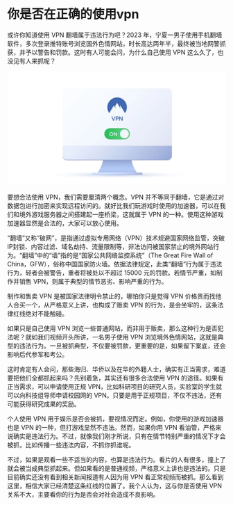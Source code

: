 # 你是否在正确的使用vpn

或许你知道使用 VPN 翻墙属于违法行为吧？2023 年，宁夏一男子使用手机翻墙软件，多次登录推特账号浏览国外色情网站，时长高达两年半，最终被当地网警抓获，并予以警告和罚款。这时有人可能会问，为什么自己使用 VPN 这么久了，也没见有人来抓呢？

![图片](./你是否在正确的使用vpn.assets/640.webp)

要想合法使用 VPN，我们需要厘清两个概念。VPN 并不等同于翻墙，它是通过对数据包进行加密来实现远程访问的。就好比我们玩游戏时使用的加速器，可以在我们和境外游戏服务器之间搭建起一座桥梁，这就属于 VPN 的一种。使用这种游戏加速器显然是合法的，大家可以放心使用。

“翻墙”又称“破网”，是指通过虚拟专用网络（VPN）技术规避国家网络监管，突破IP封锁、内容过滤、域名劫持、流量限制等，非法访问被国家禁止的境外网站行为。“翻墙”中的“墙”指的是“国家公共网络监控系统”（The Great Fire Wall of China，GFW），俗称中国国家防火墙。依据法律规定，此类“翻墙”行为属于违法行为，轻者会被警告，重者将被处以不超过 15000 元的罚款。若情节严重，如制作并销售 VPN，则属于典型的情节恶劣、影响严重的行为。

制作和售卖 VPN 是被国家法律明令禁止的，哪怕你只是觉得 VPN 价格贵而找他人合买一个，从严格意义上讲，也构成了贩卖 VPN 的行为，是会坐牢的，这条法律红线绝对不能触碰。

如果只是自己使用 VPN 浏览一些普通网站，而非用于贩卖，那么这种行为是否犯法呢？就如我们视频开头所讲，一名男子使用 VPN 浏览境外色情网站，这就是典型的违法行为。一旦被抓典型，不仅要被罚款，更重要的是，如果留下案底，还会影响后代参军和考公。

这时肯定有人会问，那些海归、华侨以及在华的外籍人士，确实有正当需求，难道要把他们全都抓起来吗？先别着急，其实还有很多合法使用 VPN 的途径。如果有正当需求，可以申请使用正规 VPN，比如科研项目的研究人员，实验室的学生就可以向科技组导师申请校园网的 VPN。只要是用于正规项目，不仅不违法，还有可能获得研究成果的奖励。

个人使用 VPN 用于娱乐是否会被抓，要视情况而定。例如，你使用的游戏加速器也是 VPN 的一种，但打游戏显然不违法。然而，如果你用 VPN 看油管，严格来说确实是违法行为。不过，就像我们刚才所说，只有在情节特别严重的情况下才会被抓，比如传播一些违法内容，不抓你抓谁呢。

不过，如果是观看一些不适当的内容，也算是违法行为。看片的人有很多，撞上了就会被当成典型抓起来。但如果看的是普通视频，严格意义上讲也是违法的。只是目前确实还没有看到相关新闻报道有人因为用 VPN 看正常视频而被抓。那么看到这里，相信大家已经清楚这条红线的位置了。我个人认为，这与你是否使用 VPN 关系不大，主要看你的行为是否会对社会造成不良影响。